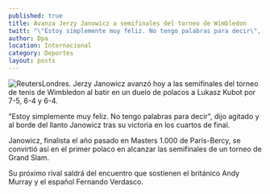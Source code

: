 ```yaml
---
published: true
title: Avanza Jerzy Janowicz a semifinales del torneo de Wimbledon
twitt: "\"Estoy simplemente muy feliz. No tengo palabras para decir\", dijo agitado y al borde del llanto Janowicz tras su victoria en los cuartos de final."
author: Dpa
location: Internacional
category: Deportes
layout: posts
---
```


![Reuters](http://i.imgur.com/w9MILbrm.jpg)Londres. Jerzy Janowicz avanzó hoy a las semifinales del torneo de tenis de Wimbledon al batir en un duelo de polacos a Lukasz Kubot por 7-5, 6-4 y 6-4.

"Estoy simplemente muy feliz. No tengo palabras para decir", dijo agitado y al borde del llanto Janowicz tras su victoria en los cuartos de final.

Janowicz, finalista el año pasado en Masters 1.000 de París-Bercy, se convirtió así en el primer polaco en alcanzar las semifinales de un torneo de Grand Slam.

Su próximo rival saldrá del encuentro que sostienen el británico Andy Murray y el español Fernando Verdasco.
